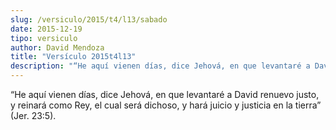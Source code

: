 ```yaml
---
slug: /versiculo/2015/t4/l13/sabado
date: 2015-12-19
tipo: versiculo
author: David Mendoza
title: "Versículo 2015t4l13"
description: "“He aquí vienen días, dice Jehová, en que levantaré a David renuevo justo, y reinará como Rey, el cual será dichoso, y hará juicio y justicia en la tierra” (Jer. 23:5)."
---
```


“He aquí vienen días, dice Jehová, en que levantaré a David renuevo justo, y reinará como Rey, el cual será dichoso, y hará juicio y justicia en la tierra” (Jer. 23:5).
